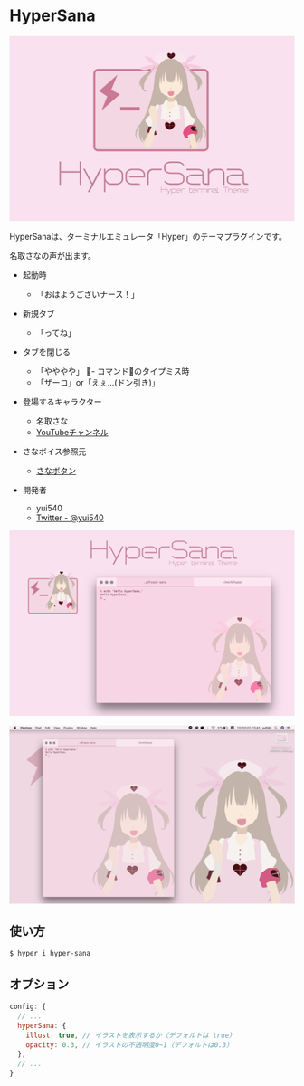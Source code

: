 # HyperSana

![logo](./res/logo.png)

HyperSanaは、ターミナルエミュレータ「Hyper」のテーマプラグインです。

名取さなの声が出ます。
- 起動時
  - 「おはようございナース！」
- 新規タブ
  - 「ってね」
- タブを閉じる
  - 「やややや」
- コマンドのタイプミス時
  - 「ザーコ」or「えぇ...(ドン引き)」

- 登場するキャラクター
  - 名取さな
  - [YouTubeチャンネル](https://www.youtube.com/channel/UCIdEIHpS0TdkqRkHL5OkLtA)
- さなボイス参照元
  - [さなボタン](http://sanabutton.ojaru.jp/)
- 開発者
  - yui540
  - [Twitter - @yui540](https://twitter.com/yui540)

![poster](./res/poster.png)

![screenshot](./res/screenshot.png)

## 使い方
```bash
$ hyper i hyper-sana
```

## オプション
```js:.hyper.js
config: {
  // ...
  hyperSana: {
    illust: true, // イラストを表示するか（デフォルトは true）
    opacity: 0.3, // イラストの不透明度0~1（デフォルトは0.3）
  },
  // ...
}
```